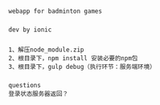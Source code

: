 ###
	webapp for badminton games

###
	dev by ionic

###
	1、解压node_module.zip
	2、根目录下，npm install 安装必要的npm包
	3、根目录下，gulp debug（执行环节：服务端环境）

###
	questions
	登录状态服务器返回？
